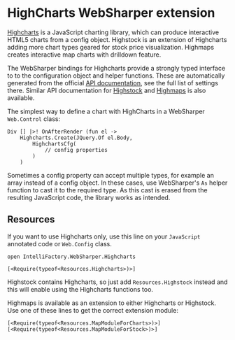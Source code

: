 # HighCharts WebSharper extension

[Highcharts][hc] is a JavaScript charting library, which can produce
interactive HTML5 charts from a config object.
Highstock is an extension of Highcharts adding more chart types geared for stock price visualization.
Highmaps creates interactive map charts with drilldown feature.

The WebSharper bindings for Highcharts provide a strongly typed interface to
to the configuration object and helper functions. These are automatically
generated from the official [API documentation][hcapi], see the full list
of settings there. Similar API documentation for [Highstock][hsapi] and 
[Highmaps][hmapi] is also available.

The simplest way to define a chart with HighCharts in a WebSharper
`Web.Control` class:


```
Div [] |>! OnAfterRender (fun el ->
    Highcharts.Create(JQuery.Of el.Body,
        HighchartsCfg(
            // config properties
        )
    )
```

Sometimes a config property can accept multiple types, for example an array instead of a config object. In these cases, use WebSharper's `As` helper
function to cast it to the required type. As this cast is erased from the
resulting JavaScript code, the library works as intended.

## Resources

If you want to use Highcharts only, use this line on your `JavaScript` annotated code or `Web.Config` class. 

```
open IntelliFactory.WebSharper.Highcharts

[<Require(typeof<Resources.Highcharts>)>]
```

Highstock contains Highcharts, so just add `Resources.Highstock` instead and this will
enable using the Highcharts functions too.

Highmaps is available as an extension to either Highcharts or Highstock.
Use one of these lines to get the correct extension module:

```
[<Require(typeof<Resources.MapModuleForCharts>)>]
[<Require(typeof<Resources.MapModuleForStock>)>]
```

[hc]: http://www.highcharts.com/
[hcapi]: http://api.highcharts.com/highcharts
[hsapi]: http://api.highcharts.com/highstock
[hmapi]: http://api.highcharts.com/highmaps
